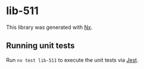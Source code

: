 # lib-511

This library was generated with [Nx](https://nx.dev).

## Running unit tests

Run `nx test lib-511` to execute the unit tests via [Jest](https://jestjs.io).
